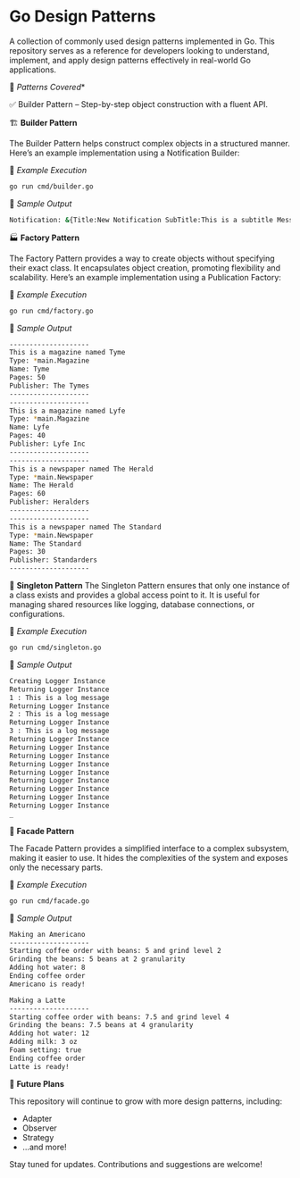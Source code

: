 # Go Design Patterns

A collection of commonly used design patterns implemented in Go. This repository serves as a reference for developers looking to understand, implement, and apply design patterns effectively in real-world Go applications.

🚀 *Patterns Covered**

✅ Builder Pattern – Step-by-step object construction with a fluent API.

🏗 **Builder Pattern**

The Builder Pattern helps construct complex objects in a structured manner. Here’s an example implementation using a Notification Builder:

📌 *Example Execution*

```bash
go run cmd/builder.go
```

📜 *Sample Output*

```bash
Notification: &{Title:New Notification SubTitle:This is a subtitle Message:This is a basic notification Image:image.jpg Icon:icon.png Priority:5 Type:alert}
```

🏭 **Factory Pattern**

The Factory Pattern provides a way to create objects without specifying their exact class. It encapsulates object creation, promoting flexibility and scalability. Here’s an example implementation using a Publication Factory:

📌 *Example Execution*

```bash
go run cmd/factory.go
```

📜 *Sample Output*

```bash
--------------------
This is a magazine named Tyme
Type: *main.Magazine
Name: Tyme
Pages: 50
Publisher: The Tymes
--------------------
--------------------
This is a magazine named Lyfe
Type: *main.Magazine
Name: Lyfe
Pages: 40
Publisher: Lyfe Inc
--------------------
--------------------
This is a newspaper named The Herald
Type: *main.Newspaper
Name: The Herald
Pages: 60
Publisher: Heralders
--------------------
--------------------
This is a newspaper named The Standard
Type: *main.Newspaper
Name: The Standard
Pages: 30
Publisher: Standarders
--------------------
```

🔄 **Singleton Pattern**
The Singleton Pattern ensures that only one instance of a class exists and provides a global access point to it. It is useful for managing shared resources like logging, database connections, or configurations.

📌 *Example Execution*

```bash
go run cmd/singleton.go
```

📜 *Sample Output*

```bash
Creating Logger Instance
Returning Logger Instance
1 : This is a log message
Returning Logger Instance
2 : This is a log message
Returning Logger Instance
3 : This is a log message
Returning Logger Instance
Returning Logger Instance
Returning Logger Instance
Returning Logger Instance
Returning Logger Instance
Returning Logger Instance
Returning Logger Instance
Returning Logger Instance
Returning Logger Instance
_
```

🏢 **Facade Pattern**

The Facade Pattern provides a simplified interface to a complex subsystem, making it easier to use. It hides the complexities of the system and exposes only the necessary parts.

📌 *Example Execution*

```bash
go run cmd/facade.go
```

📜 *Sample Output*

```bash
Making an Americano
--------------------
Starting coffee order with beans: 5 and grind level 2
Grinding the beans: 5 beans at 2 granularity
Adding hot water: 8
Ending coffee order
Americano is ready!

Making a Latte
--------------------
Starting coffee order with beans: 7.5 and grind level 4
Grinding the beans: 7.5 beans at 4 granularity
Adding hot water: 12
Adding milk: 3 oz
Foam setting: true
Ending coffee order
Latte is ready!
```

📌 **Future Plans**

This repository will continue to grow with more design patterns, including:
- Adapter
- Observer
- Strategy
- …and more!

Stay tuned for updates. Contributions and suggestions are welcome!
